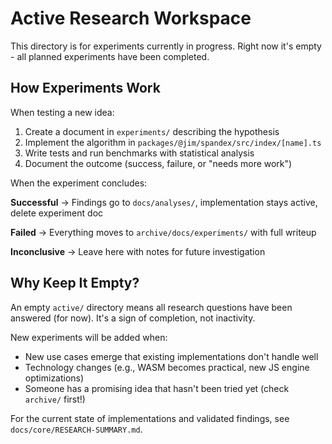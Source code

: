 # Active Research Workspace

This directory is for experiments currently in progress. Right now it's empty - all planned experiments have been completed.

## How Experiments Work

When testing a new idea:

1. Create a document in `experiments/` describing the hypothesis
2. Implement the algorithm in `packages/@jim/spandex/src/index/[name].ts`
3. Write tests and run benchmarks with statistical analysis
4. Document the outcome (success, failure, or "needs more work")

When the experiment concludes:

**Successful** → Findings go to `docs/analyses/`, implementation stays active, delete experiment doc

**Failed** → Everything moves to `archive/docs/experiments/` with full writeup

**Inconclusive** → Leave here with notes for future investigation

## Why Keep It Empty?

An empty `active/` directory means all research questions have been answered (for now). It's a sign of completion, not inactivity.

New experiments will be added when:

- New use cases emerge that existing implementations don't handle well
- Technology changes (e.g., WASM becomes practical, new JS engine optimizations)
- Someone has a promising idea that hasn't been tried yet (check `archive/` first!)

For the current state of implementations and validated findings, see `docs/core/RESEARCH-SUMMARY.md`.
